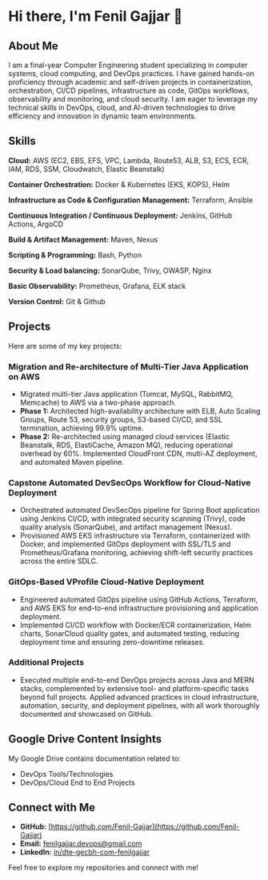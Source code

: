 # Hi there, I'm Fenil Gajjar 👋

## About Me

I am a final-year Computer Engineering student specializing in computer systems, cloud computing, and DevOps practices. I have gained hands-on proficiency through academic and self-driven projects in containerization, orchestration, CI/CD pipelines, infrastructure as code, GitOps workflows, observability and monitoring, and cloud security. I am eager to leverage my technical skills in DevOps, cloud, and AI-driven technologies to drive efficiency and innovation in dynamic team environments.

## Skills

**Cloud:** AWS (EC2, EBS, EFS, VPC, Lambda, Route53, ALB, S3, ECS, ECR, IAM, RDS, SSM, Cloudwatch, Elastic Beanstalk)

**Container Orchestration:** Docker & Kubernetes (EKS, KOPS), Helm

**Infrastructure as Code & Configuration Management:** Terraform, Ansible

**Continuous Integration / Continuous Deployment:** Jenkins, GitHub Actions, ArgoCD

**Build & Artifact Management:** Maven, Nexus

**Scripting & Programming:** Bash, Python

**Security & Load balancing:** SonarQube, Trivy, OWASP, Nginx

**Basic Observability:** Prometheus, Grafana, ELK stack

**Version Control:** Git & Github

## Projects

Here are some of my key projects:

### Migration and Re-architecture of Multi-Tier Java Application on AWS

- Migrated multi-tier Java application (Tomcat, MySQL, RabbitMQ, Memcache) to AWS via a two-phase approach.
- **Phase 1:** Architected high-availability architecture with ELB, Auto Scaling Groups, Route 53, security groups, S3-based CI/CD, and SSL termination, achieving 99.9% uptime.
- **Phase 2:** Re-architected using managed cloud services (Elastic Beanstalk, RDS, ElastiCache, Amazon MQ), reducing operational overhead by 60%. Implemented CloudFront CDN, multi-AZ deployment, and automated Maven pipeline.

### Capstone Automated DevSecOps Workflow for Cloud-Native Deployment

- Orchestrated automated DevSecOps pipeline for Spring Boot application using Jenkins CI/CD, with integrated security scanning (Trivy), code quality analysis (SonarQube), and artifact management (Nexus).
- Provisioned AWS EKS infrastructure via Terraform, containerized with Docker, and implemented GitOps deployment with SSL/TLS and Prometheus/Grafana monitoring, achieving shift-left security practices across the entire SDLC.

### GitOps-Based VProfile Cloud-Native Deployment

- Engineered automated GitOps pipeline using GitHub Actions, Terraform, and AWS EKS for end-to-end infrastructure provisioning and application deployment.
- Implemented CI/CD workflow with Docker/ECR containerization, Helm charts, SonarCloud quality gates, and automated testing, reducing deployment time and ensuring zero-downtime releases.

### Additional Projects

- Executed multiple end-to-end DevOps projects across Java and MERN stacks, complemented by extensive tool- and platform-specific tasks beyond full projects. Applied advanced practices in cloud infrastructure, automation, security, and deployment pipelines, with all work thoroughly documented and showcased on GitHub.

## Google Drive Content Insights

My Google Drive contains documentation related to:

- DevOps Tools/Technologies
- DevOps/Cloud End to End Projects

## Connect with Me

- **GitHub:** [https://github.com/Fenil-Gajjar](https://github.com/Fenil-Gajjar)
- **Email:** fenilgajjar.devops@gmail.com
- **LinkedIn:** [in/dte-gecbh-com-fenilgajjar](https://www.linkedin.com/in/dte-gecbh-com-fenilgajjar)

Feel free to explore my repositories and connect with me!

